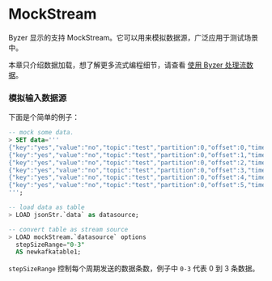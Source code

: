 # MockStream

Byzer 显示的支持 MockStream。它可以用来模拟数据源，广泛应用于测试场景中。

本章只介绍数据加载，想了解更多流式编程细节，请查看 [使用 Byzer 处理流数据](/byzer-lang/zh-cn/streaming/README.md)。

### 模拟输入数据源

下面是个简单的例子：

```sql
-- mock some data.
> SET data='''
{"key":"yes","value":"no","topic":"test","partition":0,"offset":0,"timestamp":"2008-01-24 18:01:01.001","timestampType":0}
{"key":"yes","value":"no","topic":"test","partition":0,"offset":1,"timestamp":"2008-01-24 18:01:01.002","timestampType":0}
{"key":"yes","value":"no","topic":"test","partition":0,"offset":2,"timestamp":"2008-01-24 18:01:01.003","timestampType":0}
{"key":"yes","value":"no","topic":"test","partition":0,"offset":3,"timestamp":"2008-01-24 18:01:01.003","timestampType":0}
{"key":"yes","value":"no","topic":"test","partition":0,"offset":4,"timestamp":"2008-01-24 18:01:01.003","timestampType":0}
{"key":"yes","value":"no","topic":"test","partition":0,"offset":5,"timestamp":"2008-01-24 18:01:01.003","timestampType":0}
''';

-- load data as table
> LOAD jsonStr.`data` as datasource;

-- convert table as stream source
> LOAD mockStream.`datasource` options
  stepSizeRange="0-3"
  AS newkafkatable1;
```
`stepSizeRange` 控制每个周期发送的数据条数，例子中 `0-3` 代表 0 到 3 条数据。